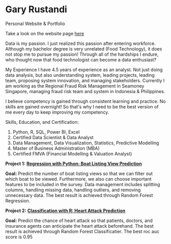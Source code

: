 # Gary Rustandi
Personal Website & Portfolio

Take a look on the website page [here](https://garyrustandi.github.io/Gary-Rustandi/)

Data is my passion.
I just realized this passion after entering workforce. Although my bachelor degree is very unrelated (Food Technology), it does not stop me to pursue my passion! Through all of the hardships I endure, who thought now that food technologist can become a data enthusiast?

My Experience
I have 4.5 years of experience as an analyst. Not just doing data analysis, but also understanding system, leading projects, leading team, proposing system innovation, and managing stakeholders. Currently I am working as the Regional Fraud Risk Management in Seamoney Singapore, managing fraud risk team and system in Indonesia & Philippines. 

I believe competency is gained through consistent learning and practice. No skills are gained overnight! So that's why I need to be the best version of me every day to keep improving my competency.

Skills, Education, and Certification:
1. Python, R, SQL, Power BI, Excel
2. Certified Data Scientist & Data Analyst
3. Data Management, Data Visualization, Statistics, Predictive Modelling
4. Master of Business Administration (MBA)
5. Certified FMVA (Financial Modelling & Valuation Analyst)

**Project 1:**
[**Regression with Python: Boat Listing View Prediction**](https://github.com/garyrustandi/boat-view-prediction) 

**Goal:** Predict the number of boat listing views so that we can filter out which boat to be viewed. Furthermore, we also can choose important features to be included in the survey.
Data management includes splitting columns, handling missing data, handling outliers, and removing unnecessary data. The best result is achieved through Random Forest Regression.

**Project 2:**
[**Classification with R: Heart Attack Prediction**](https://github.com/garyrustandi/heart-attack) 

**Goal:** Predict the chance of heart attack so that patients, doctors, and insurance agents can anticipate the heart attack beforehand. 
The best result is achieved through Random Forest Classificatier. 
The best roc auc score is 0.95

